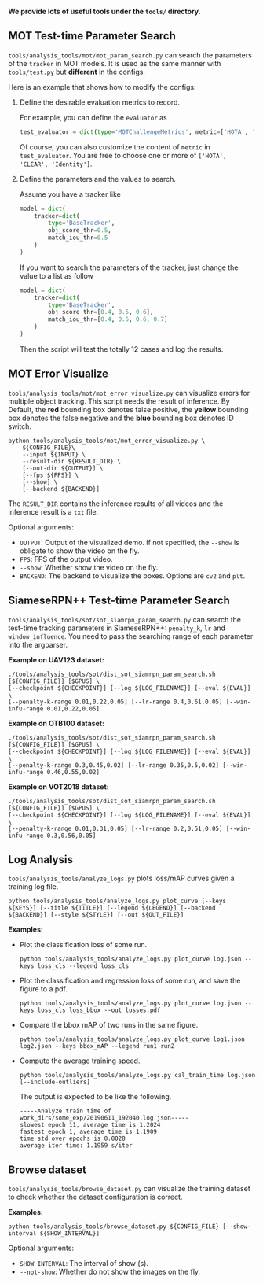 **We provide lots of useful tools under the `tools/` directory.**

## MOT Test-time Parameter Search

`tools/analysis_tools/mot/mot_param_search.py` can search the parameters of the `tracker` in MOT models.
It is used as the same manner with `tools/test.py` but **different** in the configs.

Here is an example that shows how to modify the configs:

1. Define the desirable evaluation metrics to record.

   For example, you can define the `evaluator` as

   ```python
   test_evaluator = dict(type='MOTChallengeMetrics', metric=['HOTA', 'CLEAR', 'Identity'])
   ```

   Of course, you can also customize the content of `metric` in `test_evaluator`. You are free to choose one or more of `['HOTA', 'CLEAR', 'Identity']`.

2. Define the parameters and the values to search.

   Assume you have a tracker like

   ```python
   model = dict(
       tracker=dict(
           type='BaseTracker',
           obj_score_thr=0.5,
           match_iou_thr=0.5
       )
   )
   ```

   If you want to search the parameters of the tracker, just change the value to a list as follow

   ```python
   model = dict(
       tracker=dict(
           type='BaseTracker',
           obj_score_thr=[0.4, 0.5, 0.6],
           match_iou_thr=[0.4, 0.5, 0.6, 0.7]
       )
   )
   ```

   Then the script will test the totally 12 cases and log the results.

## MOT Error Visualize

`tools/analysis_tools/mot/mot_error_visualize.py` can visualize errors for multiple object tracking.
This script needs the result of inference. By Default, the **red** bounding box denotes false positive, the **yellow** bounding box denotes the false negative and the **blue** bounding box denotes ID switch.

```
python tools/analysis_tools/mot/mot_error_visualize.py \
    ${CONFIG_FILE}\
    --input ${INPUT} \
    --result-dir ${RESULT_DIR} \
    [--out-dir ${OUTPUT}] \
    [--fps ${FPS}] \
    [--show] \
    [--backend ${BACKEND}]
```

The `RESULT_DIR` contains the inference results of all videos and the inference result is a `txt` file.

Optional arguments:

- `OUTPUT`: Output of the visualized demo. If not specified, the `--show` is obligate to show the video on the fly.
- `FPS`: FPS of the output video.
- `--show`: Whether show the video on the fly.
- `BACKEND`: The backend to visualize the boxes. Options are `cv2` and `plt`.

## SiameseRPN++ Test-time Parameter Search

`tools/analysis_tools/sot/sot_siamrpn_param_search.py` can search the test-time tracking parameters in SiameseRPN++: `penalty_k`, `lr` and `window_influence`. You need to pass the searching range of each parameter into the argparser.

**Example on UAV123 dataset:**

```shell
./tools/analysis_tools/sot/dist_sot_siamrpn_param_search.sh [${CONFIG_FILE}] [$GPUS] \
[--checkpoint ${CHECKPOINT}] [--log ${LOG_FILENAME}] [--eval ${EVAL}] \
[--penalty-k-range 0.01,0.22,0.05] [--lr-range 0.4,0.61,0.05] [--win-infu-range 0.01,0.22,0.05]
```

**Example on OTB100 dataset:**

```shell
./tools/analysis_tools/sot/dist_sot_siamrpn_param_search.sh [${CONFIG_FILE}] [$GPUS] \
[--checkpoint ${CHECKPOINT}] [--log ${LOG_FILENAME}] [--eval ${EVAL}] \
[--penalty-k-range 0.3,0.45,0.02] [--lr-range 0.35,0.5,0.02] [--win-infu-range 0.46,0.55,0.02]
```

**Example on VOT2018 dataset:**

```shell
./tools/analysis_tools/sot/dist_sot_siamrpn_param_search.sh [${CONFIG_FILE}] [$GPUS] \
[--checkpoint ${CHECKPOINT}] [--log ${LOG_FILENAME}] [--eval ${EVAL}] \
[--penalty-k-range 0.01,0.31,0.05] [--lr-range 0.2,0.51,0.05] [--win-infu-range 0.3,0.56,0.05]
```

## Log Analysis

`tools/analysis_tools/analyze_logs.py` plots loss/mAP curves given a training log file.

```shell
python tools/analysis_tools/analyze_logs.py plot_curve [--keys ${KEYS}] [--title ${TITLE}] [--legend ${LEGEND}] [--backend ${BACKEND}] [--style ${STYLE}] [--out ${OUT_FILE}]
```

**Examples:**

- Plot the classification loss of some run.

  ```shell
  python tools/analysis_tools/analyze_logs.py plot_curve log.json --keys loss_cls --legend loss_cls
  ```

- Plot the classification and regression loss of some run, and save the figure to a pdf.

  ```shell
  python tools/analysis_tools/analyze_logs.py plot_curve log.json --keys loss_cls loss_bbox --out losses.pdf
  ```

- Compare the bbox mAP of two runs in the same figure.

  ```shell
  python tools/analysis_tools/analyze_logs.py plot_curve log1.json log2.json --keys bbox_mAP --legend run1 run2
  ```

- Compute the average training speed.

  ```shell
  python tools/analysis_tools/analyze_logs.py cal_train_time log.json [--include-outliers]
  ```

  The output is expected to be like the following.

  ```text
  -----Analyze train time of work_dirs/some_exp/20190611_192040.log.json-----
  slowest epoch 11, average time is 1.2024
  fastest epoch 1, average time is 1.1909
  time std over epochs is 0.0028
  average iter time: 1.1959 s/iter
  ```

## Browse dataset

`tools/analysis_tools/browse_dataset.py` can visualize the training dataset to check whether the dataset configuration is correct.

**Examples:**

```shell
python tools/analysis_tools/browse_dataset.py ${CONFIG_FILE} [--show-interval ${SHOW_INTERVAL}]
```

Optional arguments:

- `SHOW_INTERVAL`: The interval of show (s).
- `--not-show`: Whether do not show the images on the fly.
